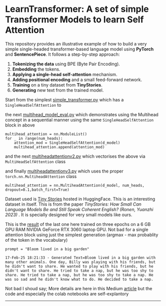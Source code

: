 # LearnTransformer: A set of simple Transformer Models to learn Self Attention

This repository provides an illustrative example of how to build a very simple single-headed transformer-based language model using **PyTorch** and **SentencePiece**. It follows a step-by-step approach:

1. **Tokenizing the data** using BPE (Byte Pair Encoding).  
2. **Embedding** the tokens.  
3. **Applying a single-head self-attention** mechanism.  
4. **Adding positional encoding** and a small feed-forward network.  
5. **Training** on a tiny dataset from **TinyStories**.  
6. **Generating** new text from the trained model.  

Start from the simplest 
[simple_transformer.py](simple_transformer.py) which has a `SingleHeadSelfAttention` to

the next [multihead_model_eval.py](multihead_model_eval.py) which demonstrates using the Multihead concept in a sequential manner using the same `SingleHeadSelfAttention` block in above

```
multihead_attention = nn.ModuleList()
for _ in range(num_heads):
    attention_mod = SingleHeadSelfAttention(d_model)
    multihead_attention.append(attention_mod)
```

and the next [multiheadattentionv2.py](multiheadattentionv2.py) which vectorises the above via `MultiHeadSelfAttention` class

and finally [multiheadattentionv3.py](multiheadattentionv3.py) which uses  the proper `torch.nn.MultiheadAttention` class

```
multihead_attention = nn.MultiheadAttention(d_model, num_heads, dropout=0.1,batch_first=True)
```

Dataset used is  [Tiny Stories](https://huggingface.co/datasets/roneneldan/TinyStories) hosted in HuggingFace.
 This is  an interesting dataset in itself. This is from the paper *TinyStories: How Small Can Language Models Be and Still Speak Coherent English? (Ronen, Yuanzhi 2023)* . It is specially designed for very small models like ours.


This is the [result](logs/multihead_20250217154759_.log) of the last one here trained on three epochs on a 6 GB GPU RAM  NVIDIA GeForce RTX 3060 laptop GPU. Not bad for a single attention block using just the simplest generation (argmax - max probablity of the token in the vocabulary)


```
prompt = "Bloom lived in a big garden"
```

```
17-Feb-25 18:21:33 - Generated Text=Bloom lived in a big garden with many other animals. One day, Billy was playing with his friends, but he didn't want to share. He wanted to play with his friends, but he didn't want to share. He tried to take a nap, but he was too shy to share. He tried to take a nap, but he was too shy to take a nap. He was so sad and he didn't know what to do. He decided to take a nap. 
```

Not bad I shoud say; More details are here in this Medium [article](https://medium.com/towards-artificial-intelligence/explaining-transformers-as-simple-as-possible-through-a-small-language-model-6e6038941ca7) but the code and especially the colab notebooks are self-explantory

---

